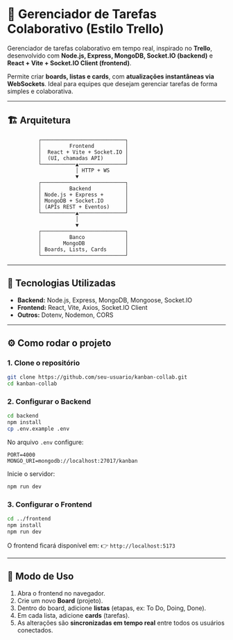 # 📌 Gerenciador de Tarefas Colaborativo (Estilo Trello)

Gerenciador de tarefas colaborativo em tempo real, inspirado no **Trello**, desenvolvido com **Node.js, Express, MongoDB, Socket.IO (backend)** e **React + Vite + Socket.IO Client (frontend)**.

Permite criar **boards, listas e cards**, com **atualizações instantâneas via WebSockets**. Ideal para equipes que desejam gerenciar tarefas de forma simples e colaborativa.

---

## 🏗️ Arquitetura

```text
          ┌───────────────────────────┐
          │         Frontend          │
          │  React + Vite + Socket.IO │
          │  (UI, chamadas API)       │
          └───────────▲───────────────┘
                      │ HTTP + WS
                      ▼
          ┌───────────────────────────┐
          │         Backend           │
          │ Node.js + Express +       │
          │ MongoDB + Socket.IO       │
          │ (APIs REST + Eventos)     │
          └───────────▲───────────────┘
                      │
                      ▼
          ┌───────────────────────────┐
          │         Banco             │
          │       MongoDB             │
          │ Boards, Lists, Cards      │
          └───────────────────────────┘
```

---

## 🚀 Tecnologias Utilizadas

* **Backend:** Node.js, Express, MongoDB, Mongoose, Socket.IO
* **Frontend:** React, Vite, Axios, Socket.IO Client
* **Outros:** Dotenv, Nodemon, CORS

---

## ⚙️ Como rodar o projeto

### 1. Clone o repositório

```bash
git clone https://github.com/seu-usuario/kanban-collab.git
cd kanban-collab
```

### 2. Configurar o Backend

```bash
cd backend
npm install
cp .env.example .env
```

No arquivo `.env` configure:

```env
PORT=4000
MONGO_URI=mongodb://localhost:27017/kanban
```

Inicie o servidor:

```bash
npm run dev
```

### 3. Configurar o Frontend

```bash
cd ../frontend
npm install
npm run dev
```

O frontend ficará disponível em:
👉 `http://localhost:5173`

---

## 📖 Modo de Uso

1. Abra o frontend no navegador.
2. Crie um novo **Board** (projeto).
3. Dentro do board, adicione **listas** (etapas, ex: To Do, Doing, Done).
4. Em cada lista, adicione **cards** (tarefas).
5. As alterações são **sincronizadas em tempo real** entre todos os usuários conectados.
